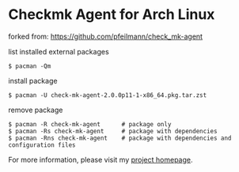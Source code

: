 # Checkmk Agent for Arch Linux

forked from: https://github.com/pfeilmann/check_mk-agent

list installed external packages
```
$ pacman -Qm
```

install package
```
$ pacman -U check-mk-agent-2.0.0p11-1-x86_64.pkg.tar.zst
```

remove package
```
$ pacman -R check-mk-agent      # package only
$ pacman -Rs check-mk-agent     # package with dependencies
$ pacman -Rns check-mk-agent    # package with dependencies and configuration files
```

For more information, please visit my [project homepage](https:#).
